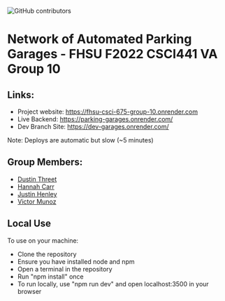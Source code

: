 ![GitHub contributors](https://img.shields.io/github/contributors/FHSU-Group-10/parking-garages?style=for-the-badge)

# Network of Automated Parking Garages - FHSU F2022 CSCI441 VA Group 10

## Links:

- Project website: https://fhsu-csci-675-group-10.onrender.com
- Live Backend: https://parking-garages.onrender.com/
- Dev Branch Site: https://dev-garages.onrender.com/

Note: Deploys are automatic but slow (~5 minutes)

## Group Members:

- [Dustin Threet]()
- [Hannah Carr]()
- [Justin Henley](https://github.com/justin-henley)
- [Victor Munoz]()

## Local Use

To use on your machine:

- Clone the repository
- Ensure you have installed node and npm
- Open a terminal in the repository
- Run "npm install" once
- To run locally, use "npm run dev" and open localhost:3500 in your browser
